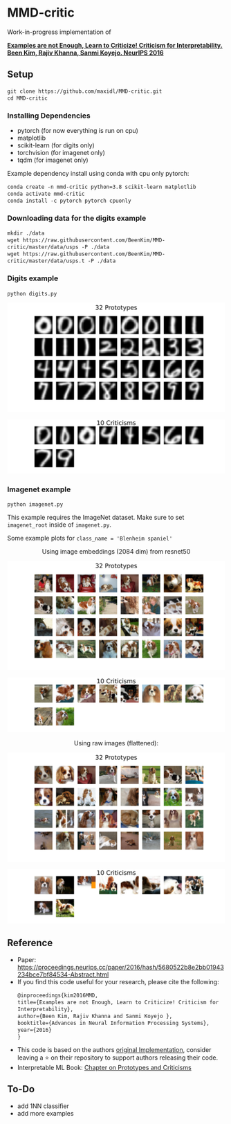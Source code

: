 # MMD-critic
Work-in-progress implementation of 

**[Examples are not Enough, Learn to Criticize! Criticism for Interpretability. Been Kim, Rajiv Khanna, Sanmi Koyejo. NeurIPS 2016](https://proceedings.neurips.cc/paper/2016/hash/5680522b8e2bb01943234bce7bf84534-Abstract.html)**


## Setup
```
git clone https://github.com/maxidl/MMD-critic.git
cd MMD-critic
```

### Installing Dependencies

* pytorch (for now everything is run on cpu)
* matplotlib
* scikit-learn (for digits only)
* torchvision (for imagenet only)
* tqdm (for imagenet only)


Example dependency install using conda with cpu only pytorch:
```
conda create -n mmd-critic python=3.8 scikit-learn matplotlib
conda activate mmd-critic
conda install -c pytorch pytorch cpuonly 
```

### Downloading data for the digits example
```
mkdir ./data
wget https://raw.githubusercontent.com/BeenKim/MMD-critic/master/data/usps -P ./data
wget https://raw.githubusercontent.com/BeenKim/MMD-critic/master/data/usps.t -P ./data
```

### Digits example
```
python digits.py
```

<p align="center">
  <img src="examples/32_prototypes_digits.svg"></img>
</p>
<p align="center">
  <img src="examples/10_criticisms_digits.svg"></img>
</p>

### Imagenet example
```
python imagenet.py
```
This example requires the ImageNet dataset. Make sure to set `imagenet_root` inside of `imagenet.py`.

Some example plots for `class_name = 'Blenheim spaniel'`
<p align="center">
Using image embeddings (2084 dim) from resnet50
</p>
<p align="center">
  <img src="examples/32_prototypes_imagenet_embeddings_Blenheim_spaniel.svg"></img>
</p>
<p align="center">
  <img src="examples/10_criticisms_imagenet_embeddings_Blenheim_spaniel.svg"></img>
</p>

<p align="center">
Using raw images (flattened):
</p>
<p align="center">
  <img src="examples/32_prototypes_imagenet_Blenheim_spaniel.svg"></img>
</p>
<p align="center">
  <img src="examples/10_criticisms_imagenet_Blenheim_spaniel.svg"></img>
</p>

## Reference
* Paper: https://proceedings.neurips.cc/paper/2016/hash/5680522b8e2bb01943234bce7bf84534-Abstract.html
* If you find this code useful for your research, please cite the following:
    ```
    @inproceedings{kim2016MMD,
    title={Examples are not Enough, Learn to Criticize! Criticism for Interpretability},
    author={Been Kim, Rajiv Khanna and Sanmi Koyejo },
    booktitle={Advances in Neural Information Processing Systems},
    year={2016}
    }
    ```
* This code is based on the authors [original Implementation](https://github.com/BeenKim/MMD-critic), consider leaving a :star: on their repository to support authors releasing their code.
* Interpretable ML Book: [Chapter on Prototypes and Criticisms](https://christophm.github.io/interpretable-ml-book/proto.html)


## To-Do
* add 1NN classifier
* add more examples


